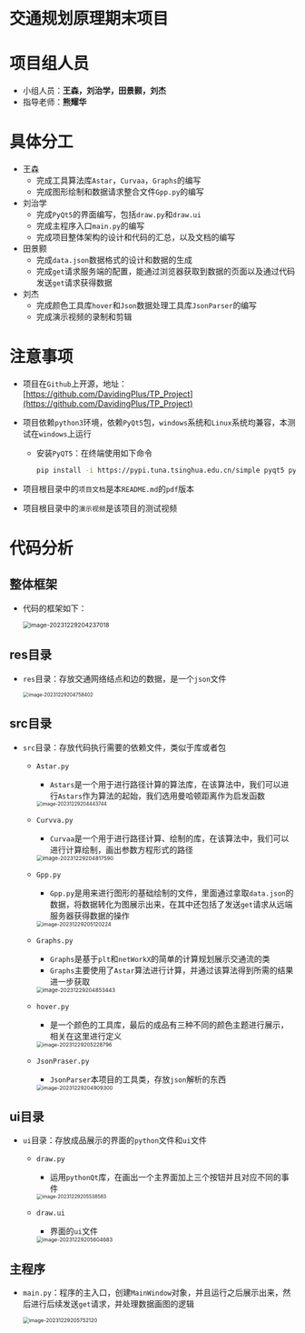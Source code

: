 # 交通规划原理期末项目

# 项目组人员

- 小组人员：**王森，刘治学，田景颢，刘杰**
- 指导老师：**熊耀华**

# 具体分工

- 王森
  - 完成工具算法库`Astar`，`Curvaa`，`Graphs`的编写
  - 完成图形绘制和数据请求整合文件`Gpp.py`的编写
- 刘治学
  - 完成`PyQt5`的界面编写，包括`draw.py`和`draw.ui`
  - 完成主程序入口`main.py`的编写
  - 完成项目整体架构的设计和代码的汇总，以及文档的编写
- 田景颢
  - 完成`data.json`数据格式的设计和数据的生成
  - 完成`get`请求服务端的配置，能通过浏览器获取到数据的页面以及通过代码发送`get`请求获得数据
- 刘杰
  - 完成颜色工具库`hover`和`Json`数据处理工具库`JsonParser`的编写
  - 完成演示视频的录制和剪辑

# 注意事项

- 项目在`Github`上开源，地址：[https://github.com/DavidingPlus/TP_Project](https://github.com/DavidingPlus/TP_Project)

- 项目依赖`python3`环境，依赖`PyQt5`包，`windows`系统和`Linux`系统均兼容，本测试在`windows`上运行

  - 安装`PyQT5`：在终端使用如下命令

    ```bash
    pip install -i https://pypi.tuna.tsinghua.edu.cn/simple pyqt5 pyqt5-tools
    ```

    

- 项目根目录中的`项目文档`是本`README.md`的`pdf`版本

- 项目根目录中的`演示视频`是该项目的测试视频

# 代码分析

## 整体框架

- 代码的框架如下：

  <img src="https://img-blog.csdnimg.cn/direct/2168b73844f14021b625db6f03b545c5.png" alt="image-20231229204237018" style="zoom:75%;" />

## res目录

- `res`目录：存放交通网络结点和边的数据，是一个`json`文件

  <img src="https://img-blog.csdnimg.cn/direct/e563b0417a4849fbad7d923528b5864a.png" alt="image-20231229204758402" style="zoom:60%;" />

## src目录

- `src`目录：存放代码执行需要的依赖文件，类似于库或者包

  - `Astar.py`

    - `Astars`是一个用于进行路径计算的算法库，在该算法中，我们可以进行`Astars`作为算法的起始，我们选用曼哈顿距离作为启发函数

    <img src="https://img-blog.csdnimg.cn/direct/758fdb90f31b47be9571ccf80c8e389c.png" alt="image-20231229204443744" style="zoom:60%;" />

  - `Curvva.py`

    - `Curvaa`是一个用于进行路径计算、绘制的库，在该算法中，我们可以进行计算绘制，画出参数方程形式的路径

    <img src="https://img-blog.csdnimg.cn/direct/d381b8d5e6df4aba8e3ae6dc3fd3a328.png" alt="image-20231229204817590" style="zoom:67%;" />

  - `Gpp.py`

    - `Gpp.py`是用来进行图形的基础绘制的文件，里面通过拿取`data.json`的数据，将数据转化为图展示出来，在其中还包括了发送`get`请求从远端服务器获得数据的操作

    <img src="https://img-blog.csdnimg.cn/direct/1251c2bc44294ff98709db46cfa36950.png" alt="image-20231229205120224" style="zoom:65%;" />

  - `Graphs.py`

    - `Graphs`是基于`plt`和`netWorkX`的简单的计算规划展示交通流的类
    - `Graphs`主要使用了`Astar`算法进行计算，并通过该算法得到所需的结果进一步获取

    <img src="https://img-blog.csdnimg.cn/direct/0f6fe237336e46f998f33f88ddba49ce.png" alt="image-20231229204853443" style="zoom:67%;" />

  - `hover.py`

    - 是一个颜色的工具库，最后的成品有三种不同的颜色主题进行展示，相关在这里进行定义

    <img src="https://img-blog.csdnimg.cn/direct/3e2bda1bc80444e7835787c442d89ed7.png" alt="image-20231229205228796" style="zoom:65%;" />

  - `JsonPraser.py`

    - `JsonParser`本项目的工具类，存放`json`解析的东西

    <img src="https://img-blog.csdnimg.cn/direct/c543f0c4ca94425ca896d584dfa51d09.png" alt="image-20231229204909300" style="zoom:65%;" />

## ui目录

- `ui`目录：存放成品展示的界面的`python`文件和`ui`文件

  - `draw.py`

    - 运用`pythonQt`库，在画出一个主界面加上三个按钮并且对应不同的事件

    <img src="https://img-blog.csdnimg.cn/direct/94db79bb40c543b4a725cff4b77f4801.png" alt="image-20231229205538583" style="zoom:60%;" />

  - `draw.ui`

    - 界面的`ui`文件

    <img src="https://img-blog.csdnimg.cn/direct/1cfe32d1556448f99a084c4d94558d58.png" alt="image-20231229205604683" style="zoom:65%;" />

## 主程序

- `main.py`：程序的主入口，创建`MainWindow`对象，并且运行之后展示出来，然后进行后续发送`get`请求，并处理数据画图的逻辑

  <img src="https://img-blog.csdnimg.cn/direct/f55c54a807304919b7a1e65d1a237bf2.png" alt="image-20231229205752120" style="zoom:65%;" />

